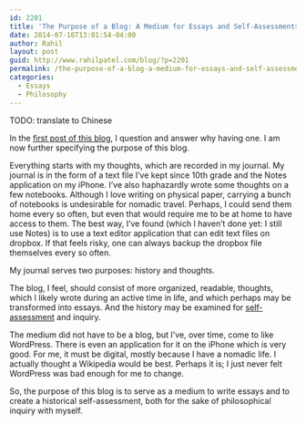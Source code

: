 ```yaml
---
id: 2201
title: 'The Purpose of a Blog: A Medium for Essays and Self-Assessments'
date: 2014-07-16T13:01:54-04:00
author: Rahil
layout: post
guid: http://www.rahilpatel.com/blog/?p=2201
permalink: /the-purpose-of-a-blog-a-medium-for-essays-and-self-assessments
categories:
  - Essays
  - Philosophy
---
```

TODO: translate to Chinese

In the [first post of this blog](http://www.rahilpatel.com/blog/why-have-a-personal-blog), I question and answer why having one. I am now further specifying the purpose of this blog.

Everything starts with my thoughts, which are recorded in my journal. My journal is in the form of a text file I&#8217;ve kept since 10th grade and the Notes application on my iPhone. I&#8217;ve also haphazardly wrote some thoughts on a few notebooks. Although I love writing on physical paper, carrying a bunch of notebooks is undesirable for nomadic travel. Perhaps, I could send them home every so often, but even that would require me to be at home to have access to them. The best way, I&#8217;ve found (which I haven&#8217;t done yet: I still use Notes) is to use a text editor application that can edit text files on dropbox. If that feels risky, one can always backup the dropbox file themselves every so often.

My journal serves two purposes: history and thoughts.

The blog, I feel, should consist of more organized, readable, thoughts, which I likely wrote during an active time in life, and which perhaps may be transformed into essays. And the history may be examined for [self-assessment](http://www.rahilpatel.com/blog/a-self-assessment-ii) and inquiry.

The medium did not have to be a blog, but I&#8217;ve, over time, come to like WordPress. There is even an application for it on the iPhone which is very good. For me, it must be digital, mostly because I have a nomadic life. I actually thought a Wikipedia would be best. Perhaps it is; I just never felt WordPress was bad enough for me to change.

So, the purpose of this blog is to serve as a medium to write essays and to create a historical self-assessment, both for the sake of philosophical inquiry with myself.